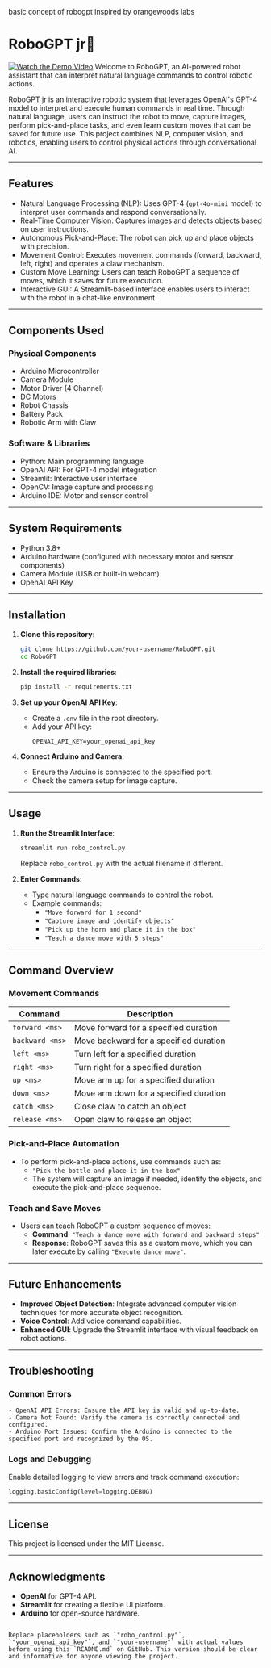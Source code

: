 basic concept of robogpt inspired by orangewoods labs

# RoboGPT jr🤖

[![Watch the Demo Video](https://img.youtube.com/vi/0gcH466rV34/maxresdefault.jpg)](https://www.youtube.com/watch?v=0gcH466rV34&t=1s)
Welcome to RoboGPT, an AI-powered robot assistant that can interpret natural language commands to control robotic actions.


RoboGPT jr is an interactive robotic system that leverages OpenAI's GPT-4 model to interpret and execute human commands in real time. Through natural language, users can instruct the robot to move, capture images, perform pick-and-place tasks, and even learn custom moves that can be saved for future use. This project combines NLP, computer vision, and robotics, enabling users to control physical actions through conversational AI.

---

## Features

- Natural Language Processing (NLP): Uses GPT-4 (`gpt-4o-mini` model) to interpret user commands and respond conversationally.
- Real-Time Computer Vision: Captures images and detects objects based on user instructions.
- Autonomous Pick-and-Place: The robot can pick up and place objects with precision.
- Movement Control: Executes movement commands (forward, backward, left, right) and operates a claw mechanism.
- Custom Move Learning: Users can teach RoboGPT a sequence of moves, which it saves for future execution.
- Interactive GUI: A Streamlit-based interface enables users to interact with the robot in a chat-like environment.

---

## Components Used

### Physical Components
- Arduino Microcontroller
- Camera Module
- Motor Driver (4 Channel)
- DC Motors
- Robot Chassis
- Battery Pack
- Robotic Arm with Claw

### Software & Libraries
- Python: Main programming language
- OpenAI API: For GPT-4 model integration
- Streamlit: Interactive user interface
- OpenCV: Image capture and processing
- Arduino IDE: Motor and sensor control

---

## System Requirements

- Python 3.8+
- Arduino hardware (configured with necessary motor and sensor components)
- Camera Module (USB or built-in webcam)
- OpenAI API Key

---

## Installation

1. **Clone this repository**:
   ```bash
   git clone https://github.com/your-username/RoboGPT.git
   cd RoboGPT
   ```

2. **Install the required libraries**:
   ```bash
   pip install -r requirements.txt
   ```

3. **Set up your OpenAI API Key**:
   - Create a `.env` file in the root directory.
   - Add your API key:
     ```plaintext
     OPENAI_API_KEY=your_openai_api_key
     ```

4. **Connect Arduino and Camera**:
   - Ensure the Arduino is connected to the specified port.
   - Check the camera setup for image capture.

---

## Usage

1. **Run the Streamlit Interface**:
   ```bash
   streamlit run robo_control.py
   ```
   Replace `robo_control.py` with the actual filename if different.

2. **Enter Commands**:
   - Type natural language commands to control the robot.
   - Example commands:
     - `"Move forward for 1 second"`
     - `"Capture image and identify objects"`
     - `"Pick up the horn and place it in the box"`
     - `"Teach a dance move with 5 steps"`
   
---

## Command Overview

### Movement Commands

| Command          | Description                                  |
|------------------|----------------------------------------------|
| `forward <ms>`   | Move forward for a specified duration        |
| `backward <ms>`  | Move backward for a specified duration       |
| `left <ms>`      | Turn left for a specified duration           |
| `right <ms>`     | Turn right for a specified duration          |
| `up <ms>`        | Move arm up for a specified duration         |
| `down <ms>`      | Move arm down for a specified duration       |
| `catch <ms>`     | Close claw to catch an object                |
| `release <ms>`   | Open claw to release an object               |

### Pick-and-Place Automation
- To perform pick-and-place actions, use commands such as:
  - `"Pick the bottle and place it in the box"`
  - The system will capture an image if needed, identify the objects, and execute the pick-and-place sequence.

### Teach and Save Moves
- Users can teach RoboGPT a custom sequence of moves:
  - **Command**: `"Teach a dance move with forward and backward steps"`
  - **Response**: RoboGPT saves this as a custom move, which you can later execute by calling `"Execute dance move"`.

---

## Future Enhancements
- **Improved Object Detection**: Integrate advanced computer vision techniques for more accurate object recognition.
- **Voice Control**: Add voice command capabilities.
- **Enhanced GUI**: Upgrade the Streamlit interface with visual feedback on robot actions.

---

## Troubleshooting

### Common Errors
```plaintext
- OpenAI API Errors: Ensure the API key is valid and up-to-date.
- Camera Not Found: Verify the camera is correctly connected and configured.
- Arduino Port Issues: Confirm the Arduino is connected to the specified port and recognized by the OS.
```

### Logs and Debugging
Enable detailed logging to view errors and track command execution:
```python
logging.basicConfig(level=logging.DEBUG)
```

---

## License
This project is licensed under the MIT License.

---

## Acknowledgments
- **OpenAI** for GPT-4 API.
- **Streamlit** for creating a flexible UI platform.
- **Arduino** for open-source hardware.
```

Replace placeholders such as `"robo_control.py"`, `"your_openai_api_key"`, and `"your-username"` with actual values before using this `README.md` on GitHub. This version should be clear and informative for anyone viewing the project.
